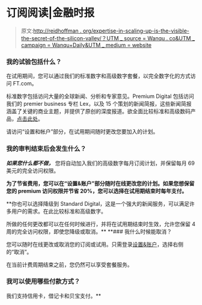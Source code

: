 # 订阅阅读|金融时报

> 原文:[http://reidhoffman . org/expertise-in-scaling-up-is-the-visible-the-secret-of-the-silicon-valley/？UTM _ source = Wanqu . co&UTM _ campaign = Wanqu+Daily&UTM _ medium = website](http://reidhoffman.org/expertise-in-scaling-up-is-the-visible-secret-of-silicon-valley/?utm_source=wanqu.co&utm_campaign=Wanqu+Daily&utm_medium=website)

### 我的试验包括什么？

在试用期间，您可以通过我们的标准数字和高级数字套餐，以完全数字化的方式访问 FT.com。

标准数字包括访问大量的全球新闻、分析和专家意见。Premium Digital 包括访问我们的 premier business 专栏 Lex，以及 15 个策划的新闻简报，这些新闻简报涵盖了关键的商业主题，并提供了原创的深度报道。欲全面比较标准和高级数码产品，[点击此处](https://subs.ft.com/spa3_digital)。

请访问“设置和帐户”部分，在试用期间随时更改您要加入的计划。

### 我的审判结束后会发生什么？

***如果您什么都不做，*** 您将自动加入我们的高级数字每月订阅计划，并保留每月 69 美元的完全访问权限。

**为了节省费用，您可以在“设置&账户”部分随时在线更改您的计划。如果您想保留您的 premium 访问权限并节省 20%，您可以选择在试用期结束时每年支付。**

 **你也可以选择降级到 Standard Digital，这是一个强大的新闻服务，可以满足许多用户的需求。在此比较标准和高级数字。

所做的任何更改都可以在任何时候进行，并将在试用期结束时生效，允许您保留 4 周的完全访问权限，即使您降级或取消。**  **### 我什么时候能取消？

您可以随时在线更改或取消您的订阅或试用。只需登录[设置&账户](https://accounts.ft.com/login)，选择右侧的“取消”。

在当前计费周期结束之前，您仍然可以享受套餐服务。

### 我可以使用哪些付款方式？

我们支持信用卡，借记卡和贝宝支付。**